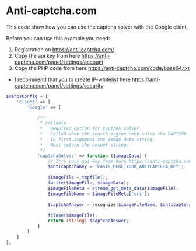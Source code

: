 Anti-captcha.com
============

This code show how you can use the captcha solver with the Google client.

Before you can use this example you need:

1.  Registration on https://anti-captcha.com/
2.  Copy the api key from here https://anti-captcha.com/panel/settings/account
3.  Copy the PHP code from here https://anti-captcha.com/code/base64.txt

* I recommend that you to create IP-whitelist here https://anti-captcha.com/panel/settings/security

```php
$serpsConfig = [
    'client' => [
        'Google' => [

            /**
             * callable  
             *   Required option for captcha solver.
             *   Called when the search engine need solve the CAPTCHA.
             *   In first argument the image data string.
             *   Must return the answer string.
             */
            'captchaSolver' => function ($imageData) {
                // It's your api key from here https://anti-captcha.com/panel/settings/account
                $anticaptchaKey = 'PASTE_HERE_YOUR_ANTICAPTCHA_KEY';
            
                $imageFile = tmpfile();
                fwrite($imageFile, $imageData);
                $imageFileMeta = stream_get_meta_data($imageFile);
                $imageFileName = $imageFileMeta['uri'];
                
                $captchaAnswer = recognize($imageFileName, $anticaptchaKey, false);
                
                fclose($imageFile);
                return (string) $captchaAnswer;
            }
        ]
    ]
];

```
